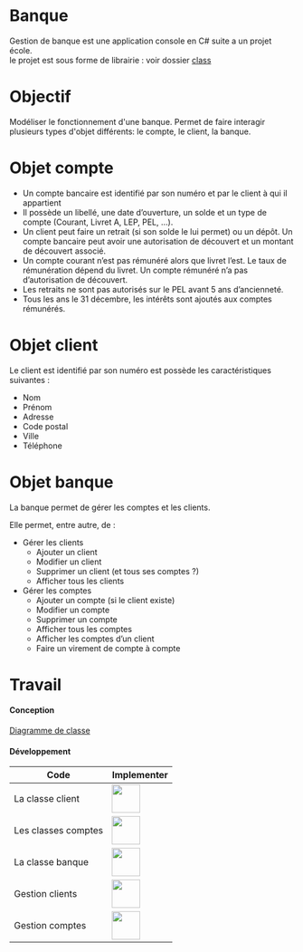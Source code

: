 Banque
===

Gestion de banque est une application console en C# suite a un projet école.<br>
le projet est sous forme de librairie : voir dossier [class](https://github.com/spoitler/Banque/tree/master/class)

# Objectif

Modéliser le fonctionnement d'une banque. Permet de faire interagir plusieurs types d'objet différents: le compte, le client, la banque.

# Objet compte
 - Un compte bancaire est identifié par son numéro et par le client à qui il appartient
 - Il possède un libellé, une date d’ouverture,  un solde et un type de compte (Courant,  Livret A, LEP, PEL, …). 
 - Un client peut faire un retrait (si son solde le lui permet) ou un dépôt.  Un compte bancaire peut avoir une autorisation de découvert et un montant de découvert associé.
 - Un compte courant n’est pas rémunéré alors que livret l’est. Le taux de rémunération dépend du livret. Un compte rémunéré n’a pas d’autorisation de découvert.
 - Les retraits ne sont pas autorisés sur le PEL avant 5 ans d’ancienneté.
 - Tous les ans le 31 décembre, les intérêts sont ajoutés aux comptes rémunérés.

# Objet client

Le client est identifié par son numéro est possède les caractéristiques suivantes :
 - Nom
 - Prénom
 - Adresse
 - Code postal
 - Ville 
 - Téléphone

# Objet banque

La banque permet de gérer les comptes et les clients.

Elle permet, entre autre, de :
 - Gérer les clients
    - Ajouter un client 
    - Modifier un client 
    - Supprimer un client (et tous ses comptes ?) 
    - Afficher tous les clients
 - Gérer les comptes
    - Ajouter un compte (si le client existe)
    - Modifier un compte
    - Supprimer un compte
    - Afficher tous les comptes 
    - Afficher les comptes d’un client
    - Faire un virement de compte à compte

# Travail

#### Conception
[Diagramme de classe](https://github.com/spoitler/Banque/blob/master/UML%20PPE.asta)

#### Développement
|Code|Implementer|
|----|-----------|
|La classe client|<img src="https://cdn-icons-png.flaticon.com/512/5610/5610944.png" height="50">|
|Les classes comptes|<img src="https://cdn-icons-png.flaticon.com/512/5610/5610944.png" height="50">|
|La classe banque|<img src="https://cdn-icons-png.flaticon.com/512/5610/5610944.png" height="50">|
|Gestion clients|<img src="https://www.metiista.com/wp-content/themes/metiista/img/icons/png/cross-large-0.png" height="50">|
|Gestion comptes|<img src="https://www.metiista.com/wp-content/themes/metiista/img/icons/png/cross-large-0.png" height="50">| 
